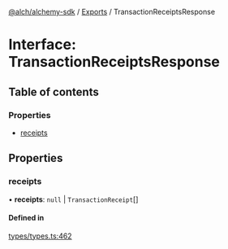 [@alch/alchemy-sdk](../README.md) / [Exports](../modules.md) / TransactionReceiptsResponse

# Interface: TransactionReceiptsResponse

## Table of contents

### Properties

- [receipts](TransactionReceiptsResponse.md#receipts)

## Properties

### receipts

• **receipts**: ``null`` \| `TransactionReceipt`[]

#### Defined in

[types/types.ts:462](https://github.com/alchemyplatform/alchemy-sdk-js/blob/865aa2b/src/types/types.ts#L462)
